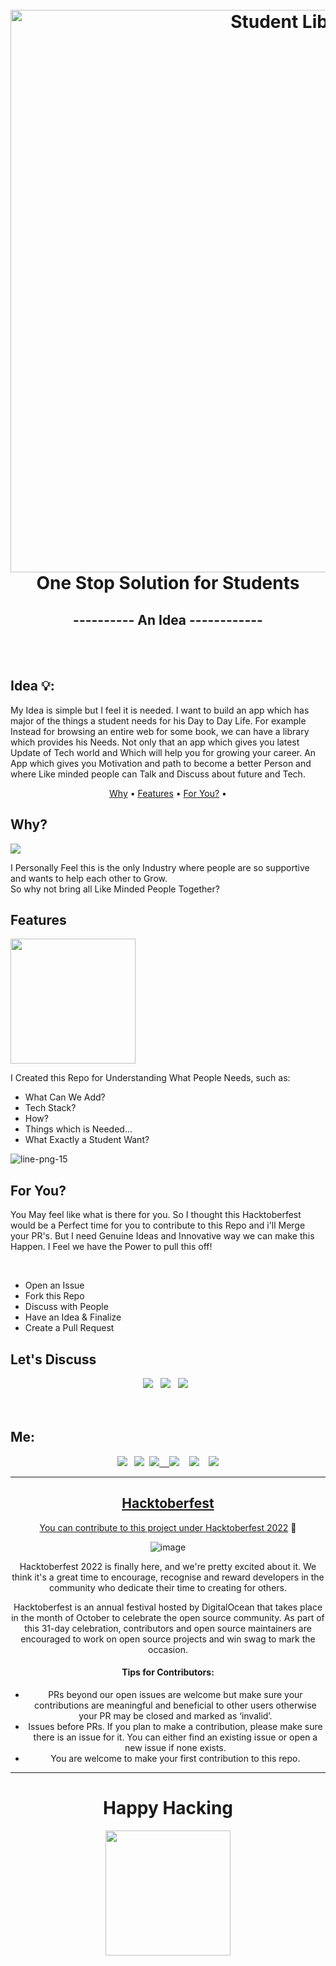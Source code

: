 <h1 align="center">
  <br>
  <a href="https://user-images.githubusercontent.com/64891042/193544369-7e54c20d-7139-44b2-9111-e528f0043071.png"><img src="https://user-images.githubusercontent.com/64891042/193544369-7e54c20d-7139-44b2-9111-e528f0043071.png" alt="Student Library" width="900"></a>
  <br>
  One Stop Solution for Students<br>
 <h2 align="center"> ---------- An Idea ------------</h2>
</h1>
<br>
<br>

<h2 align="left">Idea 💡: </h2>
<p align="left">My Idea is simple but I feel it is needed. I want to build an app which has major of the things a student needs for his Day to Day Life.
For example Instead for browsing an entire web for some book, we can have a library which provides his Needs. Not only that an app which gives you latest Update of Tech world and Which will help you for growing your career. An App which gives you Motivation and path to become a better Person and where Like minded people can Talk and Discuss about future and Tech.<p>
</h3>


<p align="center">
  <a href="#why">Why</a> •
  <a href="#features">Features</a> •
  <a href="#for-you">For You?</a> •
 
</p>


## Why?
<a href="https://media.tenor.com/GtRsVehiXxAAAAAC/why-not-sure-why-not.gif"><img src="https://media.tenor.com/GtRsVehiXxAAAAAC/why-not-sure-why-not.gif"></a>
 
I Personally Feel this is the only Industry where people are so supportive and wants to help each other to Grow.
     <br>So why not bring all Like Minded People Together?

## Features
<a allign="right" href="https://media1.giphy.com/media/lXu72d4iKwqek/giphy.gif"><img src="https://media1.giphy.com/media/lXu72d4iKwqek/giphy.gif" alt=" " width="200"></a>

 I Created this Repo for Understanding What People Needs, such as:
 
- What Can We Add?
- Tech Stack?
- How?
- Things which is Needed...
- What Exactly a Student Want?


![line-png-15](https://user-images.githubusercontent.com/64891042/193567794-f5a0e6d0-0f5c-442c-bad2-6b5d3e0d4b68.png)

## For You?

<p> You May feel like what is there for you. So I thought this Hacktoberfest would be a Perfect time for you to contribute to this Repo and i'll Merge your PR's.
 But I need Genuine Ideas and Innovative way we can make this Happen.
 I Feel we have the Power to pull this off!<p>
<br>	 
	 
- Open an Issue
- Fork this Repo
- Discuss with People 
- Have an Idea & Finalize
- Create a Pull Request	 
	 
	 
## Let's Discuss
	 
<div align="center"><a href="https://discord.gg/mMqXKSVsAK">
	<img src="https://img.shields.io/badge/Discord-7289da?style=for-the-badge&logo=discord&logoColor=white"></a>  
	&nbsp; <a href="https://t.me/+T9W76rdIvQ8zYzFl">
	<img src="https://img.shields.io/badge/Telegram-2CA5E0?style=for-the-badge&logo=telegram&logoColor=white"></a> &nbsp; 
	<a href="mailto:rahuldeepak2002@gmail.com"><img src="https://img.shields.io/badge/Gmail-D14836?style=for-the-badge&logo=gmail&logoColor=white"></a> &nbsp;  
	

</div>
<br><br>


## Me:  
<div align="center">
<a href="https://discord.gg/mMqXKSVsAK"><img src="https://img.shields.io/badge/Discord-7289da?style=for-the-badge&logo=discord&logoColor=white"></a>  
	&nbsp; <a href="mailto:rahuldeepak2002@gmail.com"><img src="https://img.shields.io/badge/Gmail-D14836?style=for-the-badge&logo=gmail&logoColor=white"></a>
	&nbsp;<a href="https://twitter.com/thegood__guy"><img src="https://img.shields.io/badge/Twitter-1DA1F2?style=for-the-badge&logo=twitter&logoColor=white">
   &nbsp;&nbsp;  <a href="https://github.com/rahul-n18"><img src="https://img.shields.io/badge/GitHub-100000?style=for-the-badge&logo=github&logoColor=white"></a>  &nbsp;&nbsp; <a href="https://www.instagram.com/rahulalldaynew/"><img src="https://img.shields.io/badge/Instagram-E4405F?style=for-the-badge&logo=instagram&logoColor=white"></a> &nbsp;&nbsp;  <a href="www.linkedin.com/in/rahul-naveen"><img src="https://img.shields.io/badge/LinkedIn-blue?style=for-the-badge&logo=linkedin&logoColor=white">

---
## Hacktoberfest

You can contribute to this project under [Hacktoberfest 2022](https://hacktoberfest.com/) 💫

![image](https://user-images.githubusercontent.com/70385488/192114009-0830321a-d227-4a4d-8411-6c03b54d7ce6.png)

Hacktoberfest 2022 is finally here, and we're pretty excited about it. We think it's a great time to encourage, recognise and reward developers in the community who dedicate their time to creating for others.

Hacktoberfest is an annual festival hosted by DigitalOcean that takes place in the month of October to celebrate the open source community. As part of this 31-day celebration, contributors and open source maintainers are encouraged to work on open source projects and win swag to mark the occasion.

#### Tips for Contributors:

- PRs beyond our open issues are welcome but make sure your contributions are meaningful and beneficial to other users otherwise your PR may be closed and marked as ‘invalid’.
- Issues before PRs. If you plan to make a contribution, please make sure there is an issue for it. You can either find an existing issue or open a new issue if none exists.
- You are welcome to make your first contribution to this repo. 

---	
	
<h1>Happy Hacking</h1>
	
<a allign="right" href="https://media4.giphy.com/media/rETpIroGtE99IfbYPU/giphy.gif?"><img src="https://media4.giphy.com/media/rETpIroGtE99IfbYPU/giphy.gif?" alt=" " width="200"></a>	
	
